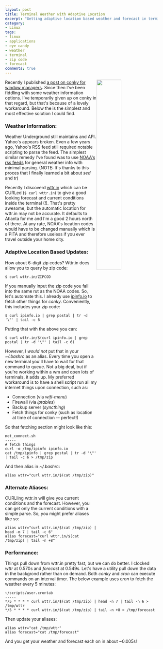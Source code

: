 ```yaml
---
layout: post
title: Terminal Weather with Adaptive Location
excerpt: "Getting adaptive location based weather and forecast in terminal"
category:
- Linux
tags:
- linux
- applications
- eye candy
- weather
- terminal
- zip code
- forecast
comments: true
---
```


<img style="float: right; height: auto; width: 40%" src="https://drive.google.com/uc?export=view&id=0B2RH_BSaD6YPTFdMSlI2LU1XbFk">

Recently I published [a post on conky for window 
managers](https://gtbjj.github.io/linux/eye%20candy/applications/2016/04/07/0940-WM-Conky.html).  Since then I've been fiddling with some 
weather information options.  I've temporarily given up on conky in that regard, but that's because of a lovely workaround.  Below the is the 
simplest and most effective solution I could find.

### Weather Information:

Weather Underground still maintains and API.  Yahoo's appears broken.  Even a few years ago, Yahoo's RSS feed still required notable scripting 
to parse the feed.  The simplest similar remedy I've found was to use [NOAA's rss feeds](http://w1.weather.gov/xml/current_obs/) for general 
weather info with  minimal parsing.  (NOTE:  It's thanks to this proces that I finally learned a bit about *sed* and *tr*)

Recently I discoverd [wttr.in](http://wttr.in/) which can be CURLed (```$ curl wttr.in```) to give a good looking forecast and current conditions 
inside the terminal (!).  That's pretty awesome, but the automatic location for wttr.in may not be accurate.  It defaults to Atlanta for me 
and I'm a good 2 hours north of there.  At any rate, NOAA's location codes would have to be changed manually which is a PITA and therefore 
useless if you ever travel outside your home city.

### Adaptive Location Based Updates:

How about 6-digit zip codes?  Wttr.in does allow you to query by zip code:

```$ curl wttr.in/ZIPCOD```

If you manually input the zip code you fall into the same rut as the NOAA codes.  So, let's automate this.  I already use 
[ipinfo.io](http://ipinfo.io/) to fetch other things for *conky*.  Conveniently, this includes your zip code:

```$ curl ipinfo.io | grep postal | tr -d '\"' | tail -c 6```

Putting that with the above you can:

```$ curl wttr.in/$(curl ipinfo.io | grep postal | tr -d '\"' | tail -c 6)```

However, I *would not* put that in your *~/.bashrc* as an alias.  Every time you open a new terminal you'll have to wait for that command to 
queue.  Not a big deal, but if you're working within a wm and open lots of terminals, it adds up.  My preferred workaround is to have a shell 
script run all my internet things upon connection, such as:

- Connection (via *wifi-menu*)
- Firewall (via *iptables*)
- Backup server (*syncthing*)
- Fetch things for conky (such as location at time of connection -- perfect!)

So that fetching section might look like this:

```
net_connect.sh
-----
# fetch things
curl -o /tmp/ipinfo ipinfo.io
cat /tmp/ipinfo | grep postal | tr -d '\"' | tail -c 6 > /tmp/zip
```

And then alias in *~/.bashrc*:

```
alias wttr="curl wttr.in/$(cat /tmp/zip)"
```

### Alternate Aliases:

CURLling wttr.in will give you current conditions and the forecast.  However, you can get only the current conditions with a simple parse. So, you might prefer aliases like so:

```
alias wttr="curl wttr.in/$(cat /tmp/zip) | head -n 7 | tail -c 6"
alias forecast="curl wttr.in/$(cat /tmp/zip) | tail -n +8"
```

### Performance:

Things pull down from wttr.in pretty fast, but we can do better.  I clocked *wttr* at 0.570s and *forecast* at 0.549s.  Let's have a utility 
pull down the data in the backgrond rather than on demand.  Both *conky* 
and *cron* can execute commands on an interval timer.  The below example uses *cron* to fetch the weather every 5 minutes:

```
~/scripts/user.crontab
-----
*/5 * * * * curl wttr.in/$(cat /tmp/zip) | head -n 7 | tail -n 6 > /tmp/wttr
*/5 * * * * curl wttr.in/$(cat /tmp/zip) | tail -n +8 > /tmp/forecast
```

Then update your aliases:

```
alias wttr="cat /tmp/wttr"
alias forecast="cat /tmp/forecast"
```

And you get your weather and forecast each on in about ~0.005s!
